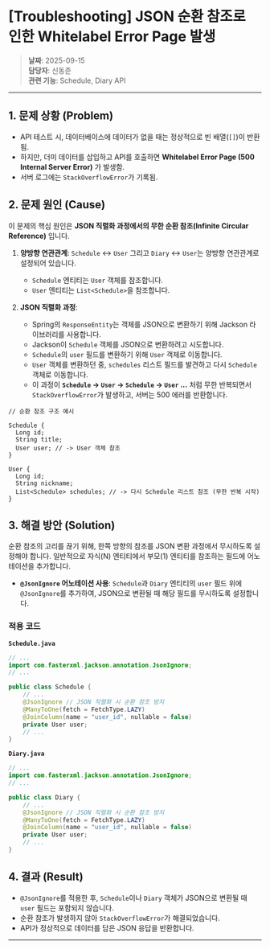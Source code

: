 # [Troubleshooting] JSON 순환 참조로 인한 Whitelabel Error Page 발생

> **날짜**: 2025-09-15  
> **담당자**: 신동준  
> **관련 기능**: Schedule, Diary API

---

## 1. 문제 상황 (Problem)

- API 테스트 시, 데이터베이스에 데이터가 없을 때는 정상적으로 빈 배열(`[]`)이 반환됨.
- 하지만, 더미 데이터를 삽입하고 API를 호출하면 **Whitelabel Error Page (500 Internal Server Error)** 가 발생함.
- 서버 로그에는 `StackOverflowError`가 기록됨.

## 2. 문제 원인 (Cause)

이 문제의 핵심 원인은 **JSON 직렬화 과정에서의 무한 순환 참조(Infinite Circular Reference)** 입니다.

1.  **양방향 연관관계**: `Schedule` ↔ `User` 그리고 `Diary` ↔ `User`는 양방향 연관관계로 설정되어 있습니다.
    -   `Schedule` 엔티티는 `User` 객체를 참조합니다.
    -   `User` 엔티티는 `List<Schedule>`을 참조합니다.

2.  **JSON 직렬화 과정**:
    - Spring의 `ResponseEntity`는 객체를 JSON으로 변환하기 위해 Jackson 라이브러리를 사용합니다.
    - Jackson이 `Schedule` 객체를 JSON으로 변환하려고 시도합니다.
    - `Schedule`의 `user` 필드를 변환하기 위해 `User` 객체로 이동합니다.
    - `User` 객체를 변환하던 중, `schedules` 리스트 필드를 발견하고 다시 `Schedule` 객체로 이동합니다.
    - 이 과정이 **`Schedule` → `User` → `Schedule` → `User` ...** 처럼 무한 반복되면서 `StackOverflowError`가 발생하고, 서버는 500 에러를 반환합니다.

```
// 순환 참조 구조 예시

Schedule {
  Long id;
  String title;
  User user; // -> User 객체 참조
}

User {
  Long id;
  String nickname;
  List<Schedule> schedules; // -> 다시 Schedule 리스트 참조 (무한 반복 시작)
}
```

## 3. 해결 방안 (Solution)

순환 참조의 고리를 끊기 위해, 한쪽 방향의 참조를 JSON 변환 과정에서 무시하도록 설정해야 합니다. 일반적으로 자식(N) 엔티티에서 부모(1) 엔티티를 참조하는 필드에 어노테이션을 추가합니다.

-   **`@JsonIgnore` 어노테이션 사용**: `Schedule`과 `Diary` 엔티티의 `user` 필드 위에 `@JsonIgnore`를 추가하여, JSON으로 변환될 때 해당 필드를 무시하도록 설정합니다.

### 적용 코드

**`Schedule.java`**
```java
// ...
import com.fasterxml.jackson.annotation.JsonIgnore;
// ...

public class Schedule {
    // ...
    @JsonIgnore // JSON 직렬화 시 순환 참조 방지
    @ManyToOne(fetch = FetchType.LAZY)
    @JoinColumn(name = "user_id", nullable = false)
    private User user;
    // ...
}
```

**`Diary.java`**
```java
// ...
import com.fasterxml.jackson.annotation.JsonIgnore;
// ...

public class Diary {
    // ...
    @JsonIgnore // JSON 직렬화 시 순환 참조 방지
    @ManyToOne(fetch = FetchType.LAZY)
    @JoinColumn(name = "user_id", nullable = false)
    private User user;
    // ...
}
```

## 4. 결과 (Result)

- `@JsonIgnore`를 적용한 후, `Schedule`이나 `Diary` 객체가 JSON으로 변환될 때 `user` 필드는 포함되지 않습니다.
- 순환 참조가 발생하지 않아 `StackOverflowError`가 해결되었습니다.
- API가 정상적으로 데이터를 담은 JSON 응답을 반환합니다.

---

